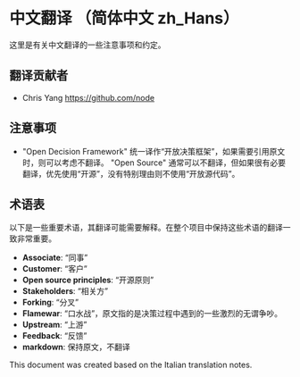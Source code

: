 # 中文翻译 （简体中文 zh_Hans）

这里是有关中文翻译的一些注意事项和约定。

## 翻译贡献者

* Chris Yang <https://github.com/node>


## 注意事项

* "Open Decision Framework" 统一译作“开放决策框架”，如果需要引用原文时，则可以考虑不翻译。
"Open Source" 通常可以不翻译，但如果很有必要翻译，优先使用“开源”，没有特别理由则不使用“开放源代码”。

## 术语表

以下是一些重要术语，其翻译可能需要解释。在整个项目中保持这些术语的翻译一致非常重要。

* **Associate**: “同事” 
* **Customer**: “客户”
* **Open source principles**: “开源原则”
* **Stakeholders**: “相关方” 
* **Forking**: “分叉”
* **Flamewar**: “口水战”，原文指的是决策过程中遇到的一些激烈的无谓争吵。
* **Upstream**: “上游”
* **Feedback**: “反馈”
* **markdown**: 保持原文，不翻译
  
<!-- **Term**: How you translated the term and explanation of why, if needed -->
This document was created based on the Italian translation notes.
